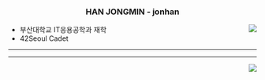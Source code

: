 <div align="center">
  <h3>HAN JONGMIN - jonhan</h3>
</div>

<div>
  <a href="https://solved.ac/tim4974"><img align="right" src="http://mazassumnida.wtf/api/v2/generate_badge?boj=tim4974&theme=dark"/></a>

  - 부산대학교 IT응용공학과 재학
  - 42Seoul Cadet
<hr>
<hr>
</div>
<div>
  <a><img align="right" src="https://github-readme-stats.vercel.app/api?username=Hanjjong&show_icons=true&theme=radical"/></a>
</div>


